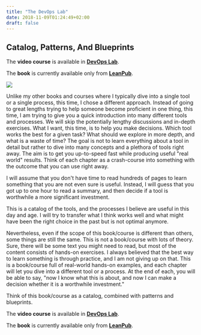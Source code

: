 ```yaml
---
title: "The DevOps Lab"
date: 2018-11-09T01:24:49+02:00
draft: false
---
```


## Catalog, Patterns, And Blueprints

The **video course** is available in **[DevOps Lab]()**.

The **book** is currently available only from **[LeanPub]()**.

![](/img/catalog-smaller.jpg#floatright)

Unlike my other books and courses where I typically dive into a single tool or a single process, this time, I chose a different approach. Instead of going to great lengths trying to help someone become proficient in one thing, this time, I am trying to give you a quick introduction into many different tools and processes. We will skip the potentially lengthy discussions and in-depth exercises. What I want, this time, is to help you make decisions. Which tool works the best for a given task? What should we explore in more depth, and what is a waste of time? The goal is not to learn everything about a tool in detail but rather to dive into many concepts and a plethora of tools right away. The aim is to get you up-to-speed fast while producing useful "real world" results. Think of each chapter as a crash-course into something with the outcome that you can use right away.

I will assume that you don't have time to read hundreds of pages to learn something that you are not even sure is useful. Instead, I will guess that you got up to one hour to read a summary, and then decide if a tool is worthwhile a more significant investment.

This is a catalog of the tools, and the processes I believe are useful in this day and age. I will try to transfer what I think works well and what might have been the right choice in the past but is not optimal anymore.

Nevertheless, even if the scope of this book/course is different than others, some things are still the same. This is not a book/course with lots of theory. Sure, there will be some text you might need to read, but most of the content consists of hands-on exercises. I always believed that the best way to learn something is through practice, and I am not giving up on that. This is a book/course full of real-world hands-on examples, and each chapter will let you dive into a different tool or a process. At the end of each, you will be able to say, "now I know what this is about, and now I can make a decision whether it is a worthwhile investment."

Think of this book/course as a catalog, combined with patterns and blueprints.

The **video course** is available in **[DevOps Lab]()**.

The **book** is currently available only from **[LeanPub]()**.
